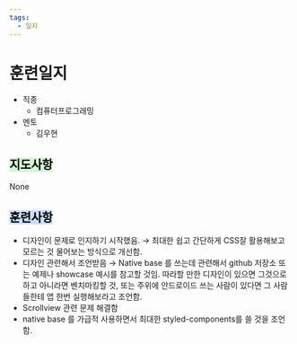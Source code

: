 ```yaml
---
tags:
  - 일지
---
```

# 훈련일지

- 직종
	- 컴퓨터프로그래밍
- 멘토
	- 김우현
## <mark style="background: #BBFABBA6;">지도사항</mark>

None

## <mark style="background: #ADCCFFA6;">훈련사항</mark>

- 디자인이 문제로 인지하기 시작했음. → 최대한 쉽고 간단하게 CSS잘 활용해보고 모르는 것 물어보는 방식으로 개선함.
- 디자인 관련해서 조언받음 → Native base 를 쓰는데 관련해서 github 저장소 또는 예제나 showcase 예시를 참고할 것임. 따라할 만한 디자인이 있으면 그것으로 하고 아니라면 벤치마킹할 것, 또는 주위에 안드로이드 쓰는 사람이 있다면 그 사람들한테 앱 한번 실행해보라고 조언함.
- Scrollview 관련 문제 해결함
- native base 를 가급적 사용하면서 최대한 styled-components를 쓸 것을 조언함.